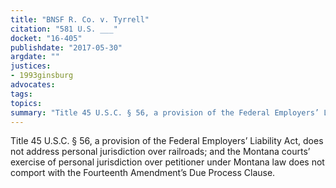 ```yaml
---
title: "BNSF R. Co. v. Tyrrell"
citation: "581 U.S. ___"
docket: "16-405"
publishdate: "2017-05-30"
argdate: ""
justices:
- 1993ginsburg
advocates:
tags:
topics:
summary: "Title 45 U.S.C. § 56, a provision of the Federal Employers’ Liability Act, does not address personal jurisdiction over railroads; and the Montana courts’ exercise of personal jurisdiction over petitioner under Montana law does not comport with the Fourteenth Amendment’s Due Process Clause."
---
```

Title 45 U.S.C. § 56, a provision of the Federal Employers’ Liability Act, does not address personal jurisdiction over railroads; and the Montana courts’ exercise of personal jurisdiction over petitioner under Montana law does not comport with the Fourteenth Amendment’s Due Process Clause.

